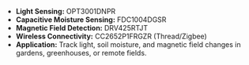 
- **Light Sensing:** OPT3001DNPR
- **Capacitive Moisture Sensing:** FDC1004DGSR
- **Magnetic Field Detection:** DRV425RTJT
- **Wireless Connectivity:** CC2652P1FRGZR (Thread/Zigbee)
- **Application:** Track light, soil moisture, and magnetic field changes in gardens, greenhouses, or remote fields.
